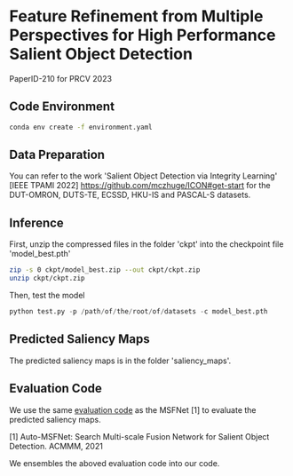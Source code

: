 # Feature Refinement from Multiple Perspectives for High Performance Salient Object Detection

PaperID-210 for PRCV 2023

## Code Environment
```bash
conda env create -f environment.yaml
```

## Data Preparation

You can refer to the work  'Salient Object Detection via Integrity Learning' [IEEE TPAMI 2022] https://github.com/mczhuge/ICON#get-start for the DUT-OMRON, DUTS-TE, ECSSD, HKU-IS and PASCAL-S datasets.

## Inference

First, unzip the compressed files in the folder 'ckpt' into the checkpoint file 'model_best.pth'

```bash
zip -s 0 ckpt/model_best.zip --out ckpt/ckpt.zip
unzip ckpt/ckpt.zip
```
Then, test the model

```python
python test.py -p /path/of/the/root/of/datasets -c model_best.pth
```

## Predicted Saliency Maps
The predicted saliency maps is in the folder 'saliency_maps'.

## Evaluation Code
We use the same [evaluation code](https://github.com/lartpang/PySODEvalToolkit) as the MSFNet [1] to evaluate the predicted saliency maps.

[1] Auto-MSFNet: Search Multi-scale Fusion Network for Salient Object Detection. ACMMM, 2021

We ensembles the aboved evaluation code into our code.


